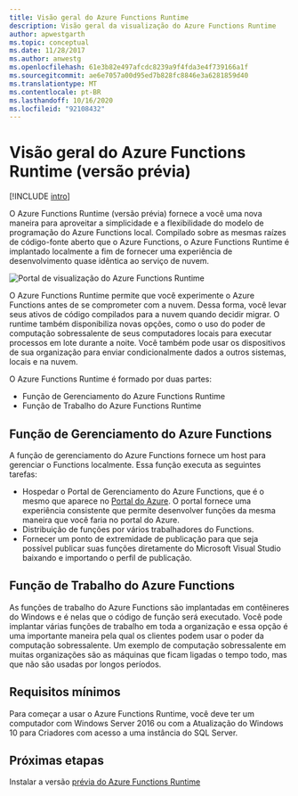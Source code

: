 ```yaml
---
title: Visão geral do Azure Functions Runtime
description: Visão geral da visualização do Azure Functions Runtime
author: apwestgarth
ms.topic: conceptual
ms.date: 11/28/2017
ms.author: anwestg
ms.openlocfilehash: 61e3b82e497afcdc8239a9f4fda3e4f739166a1f
ms.sourcegitcommit: ae6e7057a00d95ed7b828fc8846e3a6281859d40
ms.translationtype: MT
ms.contentlocale: pt-BR
ms.lasthandoff: 10/16/2020
ms.locfileid: "92108432"
---
```

# <a name="azure-functions-runtime-overview-preview"></a>Visão geral do Azure Functions Runtime (versão prévia)

[!INCLUDE [intro](../../includes/functions-runtime-preview-note.md)]

O Azure Functions Runtime (versão prévia) fornece a você uma nova maneira para aproveitar a simplicidade e a flexibilidade do modelo de programação do Azure Functions local. Compilado sobre as mesmas raízes de código-fonte aberto que o Azure Functions, o Azure Functions Runtime é implantado localmente a fim de fornecer uma experiência de desenvolvimento quase idêntica ao serviço de nuvem.

![Portal de visualização do Azure Functions Runtime][1]

O Azure Functions Runtime permite que você experimente o Azure Functions antes de se comprometer com a nuvem. Dessa forma, você levar seus ativos de código compilados para a nuvem quando decidir migrar.  O runtime também disponibiliza novas opções, como o uso do poder de computação sobressalente de seus computadores locais para executar processos em lote durante a noite. Você também pode usar os dispositivos de sua organização para enviar condicionalmente dados a outros sistemas, locais e na nuvem.

O Azure Functions Runtime é formado por duas partes:

* Função de Gerenciamento do Azure Functions Runtime
* Função de Trabalho do Azure Functions Runtime

## <a name="azure-functions-management-role"></a>Função de Gerenciamento do Azure Functions

A função de gerenciamento do Azure Functions fornece um host para gerenciar o Functions localmente. Essa função executa as seguintes tarefas:

* Hospedar o Portal de Gerenciamento do Azure Functions, que é o mesmo que aparece no [Portal do Azure](https://portal.azure.com). O portal fornece uma experiência consistente que permite desenvolver funções da mesma maneira que você faria no portal do Azure.
* Distribuição de funções por vários trabalhadores do Functions.
* Fornecer um ponto de extremidade de publicação para que seja possível publicar suas funções diretamente do Microsoft Visual Studio baixando e importando o perfil de publicação.

## <a name="azure-functions-worker-role"></a>Função de Trabalho do Azure Functions

As funções de trabalho do Azure Functions são implantadas em contêineres do Windows e é nelas que o código de função será executado.  Você pode implantar várias funções de trabalho em toda a organização e essa opção é uma importante maneira pela qual os clientes podem usar o poder da computação sobressalente.  Um exemplo de computação sobressalente em muitas organizações são as máquinas que ficam ligadas o tempo todo, mas que não são usadas por longos períodos.

## <a name="minimum-requirements"></a>Requisitos mínimos

Para começar a usar o Azure Functions Runtime, você deve ter um computador com Windows Server 2016 ou com a Atualização do Windows 10 para Criadores com acesso a uma instância do SQL Server.

## <a name="next-steps"></a>Próximas etapas

Instalar a versão [prévia do Azure Functions Runtime](./functions-runtime-install.md)

<!--Image references-->
[1]: ./media/functions-runtime-overview/AzureFunctionsRuntime_Portal.png